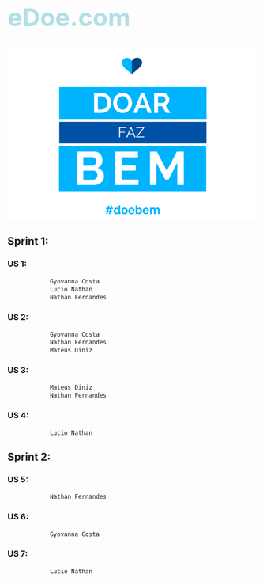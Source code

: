 

<h1 style="color:powderblue; font-size: 50px">  eDoe.com </h1>

<center><img src="doar.png" alt="doacao" align="center" style="margin:auto;display:block"></img></center>

## 		Sprint 1:
###			US 1:
				Gyovanna Costa
				Lucio Nathan
				Nathan Fernandes
				
###			US 2:
				Gyovanna Costa
				Nathan Fernandes
				Mateus Diniz

###			US 3:
				Mateus Diniz
				Nathan Fernandes
###			US 4:
				Lucio Nathan
				
##		Sprint 2:

###			US 5:
				Nathan Fernandes
###			US 6:
				Gyovanna Costa
				
###			US 7:
				Lucio Nathan
